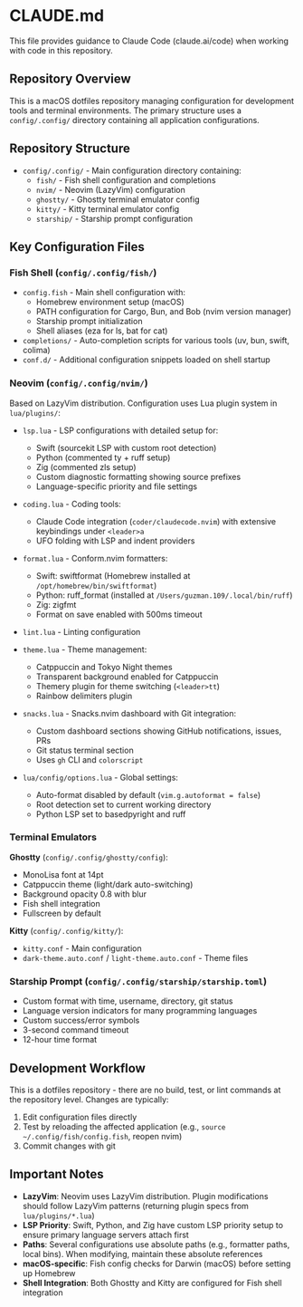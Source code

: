 # CLAUDE.md

This file provides guidance to Claude Code (claude.ai/code) when working with code in this repository.

## Repository Overview

This is a macOS dotfiles repository managing configuration for development tools and terminal environments. The primary structure uses a `config/.config/` directory containing all application configurations.

## Repository Structure

- `config/.config/` - Main configuration directory containing:
  - `fish/` - Fish shell configuration and completions
  - `nvim/` - Neovim (LazyVim) configuration
  - `ghostty/` - Ghostty terminal emulator config
  - `kitty/` - Kitty terminal emulator config
  - `starship/` - Starship prompt configuration

## Key Configuration Files

### Fish Shell (`config/.config/fish/`)
- `config.fish` - Main shell configuration with:
  - Homebrew environment setup (macOS)
  - PATH configuration for Cargo, Bun, and Bob (nvim version manager)
  - Starship prompt initialization
  - Shell aliases (eza for ls, bat for cat)
- `completions/` - Auto-completion scripts for various tools (uv, bun, swift, colima)
- `conf.d/` - Additional configuration snippets loaded on shell startup

### Neovim (`config/.config/nvim/`)
Based on LazyVim distribution. Configuration uses Lua plugin system in `lua/plugins/`:

- `lsp.lua` - LSP configurations with detailed setup for:
  - Swift (sourcekit LSP with custom root detection)
  - Python (commented ty + ruff setup)
  - Zig (commented zls setup)
  - Custom diagnostic formatting showing source prefixes
  - Language-specific priority and file settings

- `coding.lua` - Coding tools:
  - Claude Code integration (`coder/claudecode.nvim`) with extensive keybindings under `<leader>a`
  - UFO folding with LSP and indent providers

- `format.lua` - Conform.nvim formatters:
  - Swift: swiftformat (Homebrew installed at `/opt/homebrew/bin/swiftformat`)
  - Python: ruff_format (installed at `/Users/guzman.109/.local/bin/ruff`)
  - Zig: zigfmt
  - Format on save enabled with 500ms timeout

- `lint.lua` - Linting configuration

- `theme.lua` - Theme management:
  - Catppuccin and Tokyo Night themes
  - Transparent background enabled for Catppuccin
  - Themery plugin for theme switching (`<leader>tt`)
  - Rainbow delimiters plugin

- `snacks.lua` - Snacks.nvim dashboard with Git integration:
  - Custom dashboard sections showing GitHub notifications, issues, PRs
  - Git status terminal section
  - Uses `gh` CLI and `colorscript`

- `lua/config/options.lua` - Global settings:
  - Auto-format disabled by default (`vim.g.autoformat = false`)
  - Root detection set to current working directory
  - Python LSP set to basedpyright and ruff

### Terminal Emulators

**Ghostty** (`config/.config/ghostty/config`):
- MonoLisa font at 14pt
- Catppuccin theme (light/dark auto-switching)
- Background opacity 0.8 with blur
- Fish shell integration
- Fullscreen by default

**Kitty** (`config/.config/kitty/`):
- `kitty.conf` - Main configuration
- `dark-theme.auto.conf` / `light-theme.auto.conf` - Theme files

### Starship Prompt (`config/.config/starship/starship.toml`)
- Custom format with time, username, directory, git status
- Language version indicators for many programming languages
- Custom success/error symbols
- 3-second command timeout
- 12-hour time format

## Development Workflow

This is a dotfiles repository - there are no build, test, or lint commands at the repository level. Changes are typically:

1. Edit configuration files directly
2. Test by reloading the affected application (e.g., `source ~/.config/fish/config.fish`, reopen nvim)
3. Commit changes with git

## Important Notes

- **LazyVim**: Neovim uses LazyVim distribution. Plugin modifications should follow LazyVim patterns (returning plugin specs from `lua/plugins/*.lua`)
- **LSP Priority**: Swift, Python, and Zig have custom LSP priority setup to ensure primary language servers attach first
- **Paths**: Several configurations use absolute paths (e.g., formatter paths, local bins). When modifying, maintain these absolute references
- **macOS-specific**: Fish config checks for Darwin (macOS) before setting up Homebrew
- **Shell Integration**: Both Ghostty and Kitty are configured for Fish shell integration
